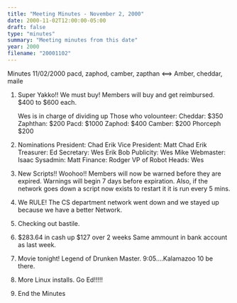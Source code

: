```yaml
---
title: "Meeting Minutes - November 2, 2000"
date: 2000-11-02T12:00:00-05:00
draft: false
type: "minutes"
summary: "Meeting minutes from this date"
year: 2000
filename: "20001102"
---
```


Minutes  11/02/2000 pacd, zaphod, camber, zapthan <==> Amber, cheddar, maile </p><p>
1.  Super Yakko!!  We must buy!  Members will buy and get reimbursed.     $400 to $600 each. </p><p>
    Wes is in charge of dividing up     Those who volounteer: Cheddar: $350                           Zaphthan: $200                           Pacd:     $1000                           Zaphod:   $400                           Camber:   $200                           Phorceph  $200 </p><p>
2.  Nominations         President: Chad Erik         Vice President:  Matt Chad Erik         Treasurer: Ed         Secretary: Wes Erik Bob         Publicity: Wes Mike         Webmaster: Isaac          Sysadmin: Matt         Finance: Rodger         VP of Robot Heads: Wes </p><p>
3.  New Scripts!!  Woohoo!!  Members will now be warned before they     are expired.  Warnings will begin 7 days before expiration.          Also, if the network goes down a script now exists to restart it     it is run every 5 mins.  </p><p>
4. We RULE!  The CS department network went down and we stayed    up because we have a better Network. </p><p>
5. Checking out bastile. </p><p>
6. $283.64 in cash  up $127 over 2 weeks    Same ammount in bank account as last week. </p><p>
7. Movie tonight!  Legend of Drunken Master.  9:05....Kalamazoo 10    be there. </p><p>
8. More Linux installs.  Go Ed!!!!!    </p><p>
9. End the Minutes </p>
